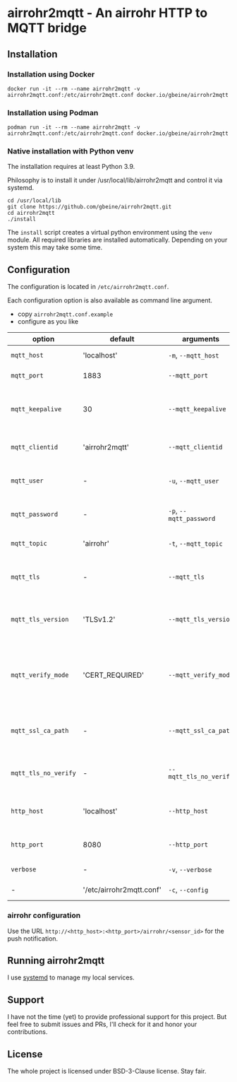 # airrohr2mqtt - An airrohr HTTP to MQTT bridge

## Installation

### Installation using Docker

```
docker run -it --rm --name airrohr2mqtt -v airrohr2mqtt.conf:/etc/airrohr2mqtt.conf docker.io/gbeine/airrohr2mqtt
```

### Installation using Podman

```
podman run -it --rm --name airrohr2mqtt -v airrohr2mqtt.conf:/etc/airrohr2mqtt.conf docker.io/gbeine/airrohr2mqtt
```

### Native installation with Python venv

The installation requires at least Python 3.9.

Philosophy is to install it under /usr/local/lib/airrohr2mqtt and control it via systemd.

```
cd /usr/local/lib
git clone https://github.com/gbeine/airrohr2mqtt.git
cd airrohr2mqtt
./install
```

The `install` script creates a virtual python environment using the `venv` module.
All required libraries are installed automatically.
Depending on your system this may take some time.

## Configuration

The configuration is located in `/etc/airrohr2mqtt.conf`.

Each configuration option is also available as command line argument.

- copy `airrohr2mqtt.conf.example`
- configure as you like

| option                   | default                  | arguments                  | comment                                                                                |
|--------------------------|--------------------------|----------------------------|----------------------------------------------------------------------------------------|
| `mqtt_host`              | 'localhost'              | `-m`, `--mqtt_host`        | The hostname of the MQTT server.                                                       |
| `mqtt_port`              | 1883                     | `--mqtt_port`              | The port of the MQTT server.                                                           |
| `mqtt_keepalive`         | 30                       | `--mqtt_keepalive`         | The keep alive interval for the MQTT server connection in seconds.                     |
| `mqtt_clientid`          | 'airrohr2mqtt'           | `--mqtt_clientid`          | The clientid to send to the MQTT server.                                               |
| `mqtt_user`              | -                        | `-u`, `--mqtt_user`        | The username for the MQTT server connection.                                           |
| `mqtt_password`          | -                        | `-p`, `--mqtt_password`    | The password for the MQTT server connection.                                           |
| `mqtt_topic`             | 'airrohr'                | `-t`, `--mqtt_topic`       | The topic to publish MQTT message.                                                     |
| `mqtt_tls`               | -                        | `--mqtt_tls`               | Use SSL/TLS encryption for MQTT connection.                                            |
| `mqtt_tls_version`       | 'TLSv1.2'                | `--mqtt_tls_version`       | The TLS version to use for MQTT. One of TLSv1, TLSv1.1, TLSv1.2.                       |
| `mqtt_verify_mode`       | 'CERT_REQUIRED'          | `--mqtt_verify_mode`       | The SSL certificate verification mode. One of CERT_NONE, CERT_OPTIONAL, CERT_REQUIRED. |
| `mqtt_ssl_ca_path`       | -                        | `--mqtt_ssl_ca_path`       | The SSL certificate authority file to verify the MQTT server.                          |
| `mqtt_tls_no_verify`     | -                        | `--mqtt_tls_no_verify`     | Do not verify SSL/TLS constraints like hostname.                                       |
| `http_host`              | 'localhost'              | `--http_host`              | The address to bind the HTTP server. Default is localhost                              |
| `http_port`              | 8080                     | `--http_port`              | The port of the HTTP server. Default is 8080                                           |
| `verbose`                | -                        | `-v`, `--verbose`          | Be verbose while running.                                                              |
| -                        | '/etc/airrohr2mqtt.conf' | `-c`, `--config`           | The path to the config file.                                                           |

### airrohr configuration

Use the URL `http://<http_host>:<http_port>/airrohr/<sensor_id>` for the push notification.

## Running airrohr2mqtt

I use [systemd](https://systemd.io/) to manage my local services.

## Support

I have not the time (yet) to provide professional support for this project.
But feel free to submit issues and PRs, I'll check for it and honor your contributions.

## License

The whole project is licensed under BSD-3-Clause license. Stay fair.
